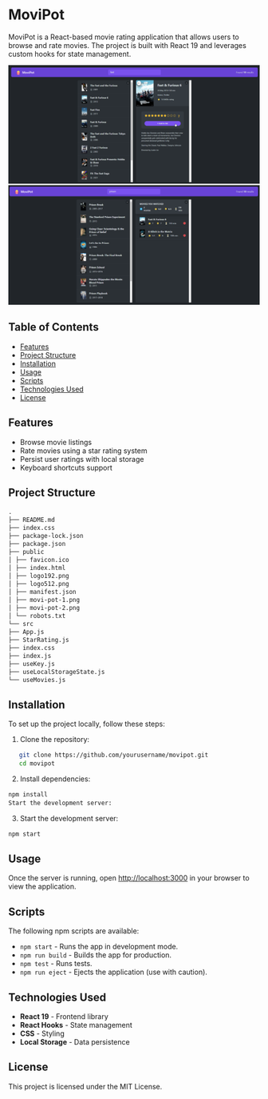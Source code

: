 # MoviPot

MoviPot is a React-based movie rating application that allows users to browse and rate movies. The project is built with React 19 and leverages custom hooks for state management.

![Search Movies](public/movi-pot-1.png)
![Bookmark Movies](public/movi-pot-2.png)

## Table of Contents

- [Features](#features)
- [Project Structure](#project-structure)
- [Installation](#installation)
- [Usage](#usage)
- [Scripts](#scripts)
- [Technologies Used](#technologies-used)
- [License](#license)

## Features

- Browse movie listings
- Rate movies using a star rating system
- Persist user ratings with local storage
- Keyboard shortcuts support

## Project Structure

```
.
├── README.md
├── index.css
├── package-lock.json
├── package.json
├── public
│ ├── favicon.ico
│ ├── index.html
│ ├── logo192.png
│ ├── logo512.png
│ ├── manifest.json
│ ├── movi-pot-1.png
│ ├── movi-pot-2.png
│ └── robots.txt
└── src
├── App.js
├── StarRating.js
├── index.css
├── index.js
├── useKey.js
├── useLocalStorageState.js
└── useMovies.js
```

## Installation

To set up the project locally, follow these steps:

1. Clone the repository:

```bash
   git clone https://github.com/yourusername/movipot.git
   cd movipot
```

2. Install dependencies:

```bash
npm install
Start the development server:
```

3. Start the development server:

```bash
npm start
```

## Usage

Once the server is running, open [http://localhost:3000](http://localhost:3000) in your browser to view the application.

## Scripts

The following npm scripts are available:

- `npm start` - Runs the app in development mode.
- `npm run build` - Builds the app for production.
- `npm test` - Runs tests.
- `npm run eject` - Ejects the application (use with caution).

## Technologies Used

- **React 19** - Frontend library
- **React Hooks** - State management
- **CSS** - Styling
- **Local Storage** - Data persistence

## License

This project is licensed under the MIT License.
